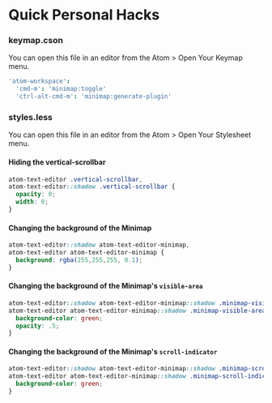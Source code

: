 # Quick Personal Hacks

### keymap.cson

You can open this file in an editor from the Atom > Open Your Keymap menu.

```cson
'atom-workspace':
  'cmd-m': 'minimap:toggle'
  'ctrl-alt-cmd-m': 'minimap:generate-plugin'
```


### styles.less

You can open this file in an editor from the Atom > Open Your Stylesheet menu.

#### Hiding the vertical-scrollbar

```css
atom-text-editor .vertical-scrollbar,
atom-text-editor::shadow .vertical-scrollbar {
  opacity: 0;
  width: 0;
}
```

#### Changing the background of the Minimap

```css
atom-text-editor::shadow atom-text-editor-minimap,
atom-text-editor atom-text-editor-minimap {
  background: rgba(255,255,255, 0.1);
}
```

#### Changing the background of the Minimap's `visible-area`

```css
atom-text-editor::shadow atom-text-editor-minimap::shadow .minimap-visible-area,
atom-text-editor atom-text-editor-minimap::shadow .minimap-visible-area {
  background-color: green;
  opacity: .5;
}
```

#### Changing the background of the Minimap's `scroll-indicator`

```css
atom-text-editor::shadow atom-text-editor-minimap::shadow .minimap-scroll-indicator,
atom-text-editor atom-text-editor-minimap::shadow .minimap-scroll-indicator {
  background-color: green;
}
```